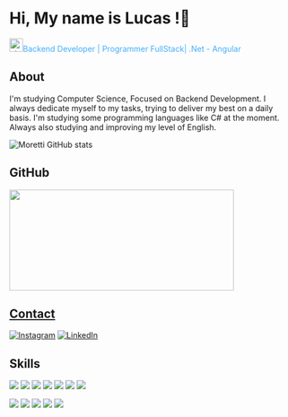 

<h1 style="color: #white", font-size: 32px>Hi, My name is Lucas !👋 </h1>

<p style="color: #44AEFB"><img width="24" alt="about" src="https://em-content.zobj.net/thumbs/120/apple/354/technologist-medium-skin-tone_1f9d1-1f3fd-200d-1f4bb.png">Backend Developer | Programmer FullStack| .Net - Angular</p>

<h2 style="color: #44AEFB, font-size: 24px">About</h2>

I'm studying Computer Science, 
Focused on Backend Development. 
I always dedicate myself to my tasks, trying to deliver my best on a daily basis. 
I'm studying some programming languages like C# at the moment. 
Always also studying and improving my level of English. 

![Moretti GitHub stats](https://github-readme-stats.vercel.app/api?username=DEVLucasMoretti&show_icons=true&theme=dracula)

<h2 style="color: #44AEFB, font-size: 24px">GitHub</h2>

<div align="left">
  <a href="https://github.com/DEVLucasMoretti">
  <img height="180" width="400" src="https://github-readme-stats.vercel.app/api/top-langs/?username=DEVLucasMoretti&layout=compact&langs_count=7&theme=transparent"/>
</div>

<h2 style="color: #44AEFB, font-size: 24px">Contact</h2>

[![Instagram](https://img.shields.io/badge/Instagram-E4405F?style=for-the-badge&logo=instagram&logoColor=white)](https://instagram.com/lucs_moretti?utm_source=qr&igshid=OGIxMTE0OTdkZA==)
[![LinkedIn](https://img.shields.io/badge/LinkedIn-0077B5?style=for-the-badge&logo=linkedin&logoColor=white)](https://www.linkedin.com/in/lucas-moretti-aa2aa1234/)

<h2 style="color: #44AEFB , font-size: 24px">Skills</h2>


![](https://img.shields.io/badge/.NET-5C2D91?style=for-the-badge&logo=.net&logoColor=white)
![](https://img.shields.io/badge/C%23-239120?style=for-the-badge&logo=c-sharp&logoColor=white)
![](https://img.shields.io/badge/HTML5-E34F26?style=for-the-badge&logo=html5&logoColor=white)
![](https://img.shields.io/badge/CSS3-1572B6?style=for-the-badge&logo=css3&logoColor=white)
![](https://img.shields.io/badge/Python-14354C?style=for-the-badge&logo=python&logoColor=white)
![](https://img.shields.io/badge/TypeScript-007ACC?style=for-the-badge&logo=typescript&logoColor=white)
![](https://img.shields.io/badge/Angular-DD0031?style=for-the-badge&logo=angular&logoColor=white)

![](https://img.shields.io/badge/Java-ED8B00?style=for-the-badge&logo=openjdk&logoColor=white)
![](https://img.shields.io/badge/JavaScript-F7DF1E?style=for-the-badge&logo=javascript&logoColor=black)
![](https://img.shields.io/badge/MySQL-00000F?style=for-the-badge&logo=mysql&logoColor=white)
![](https://img.shields.io/badge/Microsoft_SQL_Server-CC2927?style=for-the-badge&logo=microsoft-sql-server&logoColor=white)
![](https://img.shields.io/badge/Microsoft_Office-D83B01?style=for-the-badge&logo=microsoft-office&logoColor=white)
